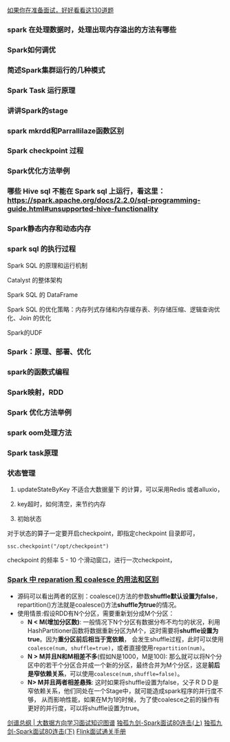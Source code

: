 [如果你在准备面试，好好看看这130道题](https://mp.weixin.qq.com/s?__biz=MzU3MzgwNTU2Mg==&mid=2247486986&idx=1&sn=422d1a3c11c72ff97b32cc01142839f4&chksm=fd3d489fca4ac1895242ab94b932b12c65dc57b5f3a16acc7084dc8a189e9026290245a64c4f&mpshare=1&scene=1&srcid=&sharer_sharetime=1579174252390&sharer_shareid=345c18b24b01f8311961001c70cf35b3&key=f91b344e81f23c9af14d8e7354de003ff6fbbd565bc3b0e5b3ba446506de018fb701383dd19de608dde4bef87e0e3a59e5754139013965febd896922ca71d6b5473514b5f5a7d5f0ad6d69edb624535d&ascene=1&uin=MjM4MjczMTEwOA%3D%3D&devicetype=Windows+10&version=62080079&lang=en&exportkey=Aw2kh%2FXGVBHi2iVJUqa2WIY%3D&pass_ticket=ZulPYShl4bJ10cURsZaoessTcFyWeQhM9e8i8cSX5tauZi%2BZCWWZJ3QGDMzQjtUN)

### spark 在处理数据时，处理出现内存溢出的方法有哪些


### Spark如何调优 

### 简述Spark集群运行的几种模式 

### Spark Task 运行原理

### 讲讲Spark的stage 

### spark mkrdd和Parrallilaze函数区别 

### Spark checkpoint 过程 


### Spark优化方法举例 


### 哪些 Hive sql 不能在 Spark sql 上运行，看这里：https://spark.apache.org/docs/2.2.0/sql-programming-guide.html#unsupported-hive-functionality 


### Spark静态内存和动态内存 


### spark sql 的执行过程 

Spark SQL 的原理和运行机制

Catalyst 的整体架构

Spark SQL 的 DataFrame


Spark SQL 的优化策略：内存列式存储和内存缓存表、列存储压缩、逻辑查询优化、Join 的优化


Spark的UDF

### Spark：原理、部署、优化 

### spark的函数式编程 


### Spark映射，RDD

### Spark 优化方法举例 

### spark oom处理方法 

### Spark task原理 

### 状态管理

   1. updateStateByKey 不适合大数据量下 的计算，可以采用Redis 或者alluxio，
   2. key超时，如何清空，来节约内存
        
   3. 初始状态

对于状态的算子一定要开启checkpoint，即指定checkpoint 目录即可，
```
ssc.checkpoint("/opt/checkpoint")
```
checkpoint 的频率
5 - 10 个滑动窗口，进行一次checkpoint，





### [Spark 中 reparation 和 coalesce 的用法和区别](https://mp.weixin.qq.com/s?__biz=MzA3MDY0NTMxOQ==&mid=2247487893&idx=1&sn=a004ecea5a0a4e0c8b8bdb0714d1e0c3&chksm=9f38f2bda84f7bab14ee8ceb8d52ea242084397abf652d42c0d9ae7419532876ecfb8cabd02a&scene=126&sessionid=1585881131&key=3ad268967871374a25fe0814da992c03d4d978ebb05395660a0ca0535ebdc69354dac047a9f90a0b34e17f970518c6fb968f6859339a04861f5cb6fb790b3579b05ebbe5efb44bbf9fb9f4022419e70b&ascene=1&uin=MjM4MjczMTEwOA%3D%3D&devicetype=Windows+10&version=62080079&lang=en&exportkey=A65pyzU4mQrz3G2WbgIo9xE%3D&pass_ticket=oKNsyt75%2BtncoPHe0vyVGrkjqohk3yaYxaM1j4z5a9%2BPuSf68KUQ4g2uf4ESA92r)
- 源码可以看出两者的区别：coalesce()方法的参数**shuffle默认设置为false**，repartition()方法就是coalesce()方法**shuffle为true**的情况。
- 使用情景:假设RDD有N个分区，需要重新划分成M个分区：
   - **N < M(增加分区数)**: 一般情况下N个分区有数据分布不均匀的状况，利用HashPartitioner函数将数据重新分区为M个，这时需要将**shuffle设置为true**。因为**重分区前后相当于宽依赖**，
   会发生shuffle过程，此时可以使用 ``` coalesce(num, shuffle=true) ```，或者直接使用```repartition(num)```。
   - **N > M并且N和M相差不多**(假如N是1000，M是100): 那么就可以将N个分区中的若干个分区合并成一个新的分区，最终合并为M个分区，这是**前后是窄依赖关系**，可以使用```coalesce(num,shuffle=false)```。
   - **N> M并且两者相差悬殊**: 这时如果将shuffle设置为false，父子ＲＤＤ是窄依赖关系，他们同处在一个Stage中，就可能造成spark程序的并行度不够，
   从而影响性能，如果在M为1的时候，为了使coalesce之前的操作有更好的并行度，可以将shuffle设置为true。



[剑谱总纲 | 大数据方向学习面试知识图谱](https://mp.weixin.qq.com/s/mi7ZhIpbgqGi9yu0_nuVTA)
[独孤九剑-Spark面试80连击(上)](https://mp.weixin.qq.com/s/i1ZkCbhUM7Dcygvn2CrTSw)
[独孤九剑-Spark面试80连击(下)](https://mp.weixin.qq.com/s/5YhDK0T3JUHySVCW13bv2Q)
[Flink面试通关手册](https://mp.weixin.qq.com/s/xRqrojjFITuhswtjNJo7OQ)
